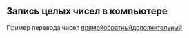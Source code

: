 ## Запись целых чисел в компьютере

Пример перевода чисел
[прямойобратныйдополнительный](/nums.jpg)
